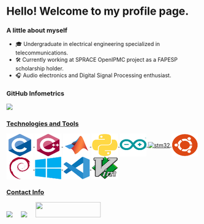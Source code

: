 # Hello! Welcome to my profile page.

### A little about myself

- 🎓 Undergraduate in electrical engineering specialized in telecommunications.
- 🛠️ Currently working at SPRACE OpenIPMC project as a FAPESP scholarship holder.
- 🎧 Audio electronics and Digital Signal Processing enthusiast.

### GitHub Infometrics
<div>
  <a href="https://github.com/Antonio-Bassi">
  <img height="180em" src="https://github-readme-stats.vercel.app/api/top-langs/?username=Antonio-Bassi&layout=compact&langs_count=7&theme=react"/>
</div>
	
### Technologies and Tools
<div>
	<img align="center" alt="Plain C" height="60" width="70" src="https://github.com/devicons/devicon/blob/master/icons/c/c-original.svg">
  	<img align="center" alt="cplusplus" height="60" width="70" src="https://github.com/devicons/devicon/blob/master/icons/cplusplus/cplusplus-original.svg">
  	<img align="center" alt="matlab" height="60" width="70" src="https://github.com/devicons/devicon/blob/master/icons/matlab/matlab-original.svg">
  	<img align="center" alt="python" height="60" width="70" src="https://github.com/devicons/devicon/blob/master/icons/python/python-plain.svg">
  	<img align="center" alt="arduino" height="60" width="70" src="https://github.com/devicons/devicon/blob/master/icons/arduino/arduino-original.svg">
	<img align="center" alt="stm32" height="90" width="100" src="https://www.mathworks.com/products/hardware/stmicroelectronics/_jcr_content/mainParsys/band_copy_copy/mainParsys/columns_copy_copy_co/86bc18d0-5a02-4fe5-9081-fe4c5b328c47/image.adapt.480.medium.svg/1639410236897.svg">	
  	<img align="center" alt="ubuntu" height="60" width="70" src="https://github.com/devicons/devicon/blob/master/icons/ubuntu/ubuntu-plain.svg">
  	<img align="center" alt="debian" height="60" width="70" src="https://github.com/devicons/devicon/blob/master/icons/debian/debian-plain.svg">
  	<img align="center" alt="debian" height="60" width="70" src="https://github.com/devicons/devicon/blob/master/icons/windows8/windows8-original.svg">
	<img align="center" alt="vscode" height="60" width="70" src="https://github.com/devicons/devicon/blob/master/icons/vscode/vscode-original.svg">
	<img align="center" alt="vscode" height="60" width="70" src="https://github.com/devicons/devicon/blob/master/icons/vim/vim-original.svg">								     
</div>

### Contact Info	
<div>
<a href="https://www.linkedin.com/in/antoniovgbassi" target="_blank"><img src="https://img.shields.io/badge/LinkedIn-0077B5?style=for-the-badge&logo=linkedin&logoColor=white" target="_blank"></a>
&emsp;
<a href="mailto:antoniovitor.gb@gmail.com"><img src="https://img.shields.io/badge/Gmail-D14836?style=for-the-badge&logo=gmail&logoColor=white" target="_blank"></a>
&emsp;
<a href="mailto:antonio.bassi@sprace.org.br"><img height="40" width="170" src="https://sprace.org.br/wp-content/uploads/2018/06/sprace-1.png" target="_blank"></a>
&emsp;
</div>
  
  


